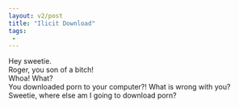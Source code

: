 ```yaml
---
layout: v2/post
title: "Ilicit Download"
tags:
 -
---
```


<div class="frames">
  <div class="frame pulp yellow">
    <div class="bubble roger">
      Hey sweetie.
    </div>
    <div class="bubble right middle">
      Roger, you son of a bitch!
    </div>
  </div>
  <div class="frame pulp yellow">
    <div class="bubble roger">
      Whoa! What?
    </div>
    <div class="bubble right middle">
      You downloaded porn to your computer?! What is wrong with you?
    </div>
  </div>
  <div class="frame yellow">
    <div class="bubble roger">
      Sweetie, where else am I going to download porn?
    </div>
  </div>
</div>

<div data-img="download"></div>

